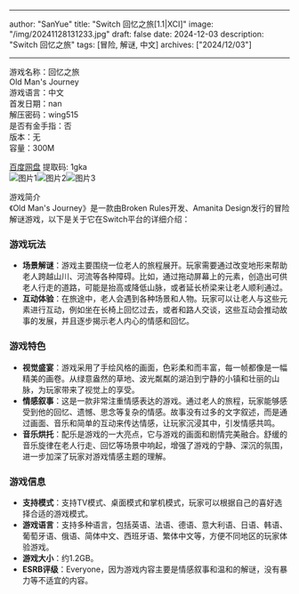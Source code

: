 
---
author: "SanYue"
title: "Switch 回忆之旅[1.1|XCI]"
image: "/img/20241128131233.jpg"
draft: false
date: 2024-12-03
description: "Switch 回忆之旅"
tags: [冒险, 解谜, 中文]
archives: ["2024/12/03"]

---

游戏名称：回忆之旅   
Old Man's Journey    
游戏语言：中文  
首发日期：nan  
解压密码：wing515  
是否有金手指：否  
版本：无   
容量：300M

[百度网盘](https://pan.baidu.com/s/13lLmtAXfKN9vbCXTyB2etA) 提取码: 1gka  
![图片1](/img/8eef92.jpg)![图片2](/img/51c895.jpg)![图片3](/img/a63dec.jpg)  

游戏简介  
《Old Man's Journey》是一款由Broken Rules开发、Amanita Design发行的冒险解谜游戏，以下是关于它在Switch平台的详细介绍：

### 游戏玩法
- **场景解谜**：游戏主要围绕一位老人的旅程展开。玩家需要通过改变地形来帮助老人跨越山川、河流等各种障碍。比如，通过拖动屏幕上的元素，创造出可供老人行走的道路，可能是抬高或降低山脉，或者延长桥梁来让老人顺利通过。
- **互动体验**：在旅途中，老人会遇到各种场景和人物。玩家可以让老人与这些元素进行互动，例如坐在长椅上回忆过去，或者和路人交谈，这些互动会推动故事的发展，并且逐步揭示老人内心的情感和回忆。

### 游戏特色
- **视觉盛宴**：游戏采用了手绘风格的画面，色彩柔和而丰富，每一帧都像是一幅精美的画卷。从绿意盎然的草地、波光粼粼的湖泊到宁静的小镇和壮丽的山脉，为玩家带来了视觉上的享受。
- **情感叙事**：这是一款非常注重情感表达的游戏。通过老人的旅程，玩家能够感受到他的回忆、遗憾、思念等复杂的情感。故事没有过多的文字叙述，而是通过画面、音乐和简单的互动来传达情感，让玩家沉浸其中，引发情感共鸣。
- **音乐烘托**：配乐是游戏的一大亮点，它与游戏的画面和剧情完美融合。舒缓的音乐旋律在老人行走、回忆等场景中响起，增强了游戏的宁静、深沉的氛围，进一步加深了玩家对游戏情感主题的理解。

### 游戏信息
- **支持模式**：支持TV模式、桌面模式和掌机模式，玩家可以根据自己的喜好选择合适的游戏模式。
- **游戏语言**：支持多种语言，包括英语、法语、德语、意大利语、日语、韩语、葡萄牙语、俄语、简体中文、西班牙语、繁体中文等，方便不同地区的玩家体验游戏。
- **游戏大小**：约1.2GB。
- **ESRB评级**：Everyone，因为游戏内容主要是情感叙事和温和的解谜，没有暴力等不适宜的内容。
